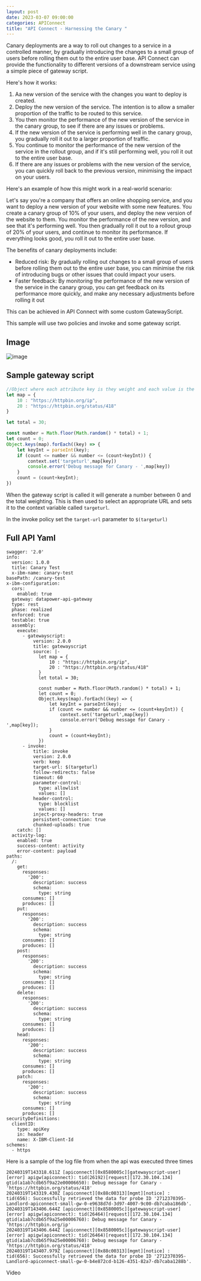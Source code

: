 ```yaml
---
layout: post
date: 2023-03-07 09:00:00
categories: APIConnect
title: "API Connect - Harnessing the Canary "
---
```


Canary deployments are a way to roll out changes to a service in a controlled manner, by gradually introducing the changes to a small group of users before rolling them out to the entire user base. API Connect can provide the functionality to different versions of a downstream service using a simple piece of gateway script.

<!--more-->
Here's how it works:

1. Aa new version of the service with the changes you want to deploy is created.
2. Deploy the new version of the service. The intention is to allow a smaller proportion of the traffic to be routed to this service.
3. You then monitor the performance of the new version of the service in the canary group, to see if there are any issues or problems.
4. If the new version of the service is performing well in the canary group, you gradually roll it out to a larger proportion of traffic.
5. You continue to monitor the performance of the new version of the service in the rollout group, and if it's still performing well, you roll it out to the entire user base.
6. If there are any issues or problems with the new version of the service, you can quickly roll back to the previous version, minimising the impact on your users.

Here's an example of how this might work in a real-world scenario:

Let's say you're a company that offers an online shopping service, and you want to deploy a new version of your website with some new features. You create a canary group of 10% of your users, and deploy the new version of the website to them. You monitor the performance of the new version, and see that it's performing well. You then gradually roll it out to a rollout group of 20% of your users, and continue to monitor its performance. If everything looks good, you roll it out to the entire user base.

The benefits of canary deployments include:

* Reduced risk: By gradually rolling out changes to a small group of users before rolling them out to the entire user base, you can minimise the risk of introducing bugs or other issues that could impact your users.
* Faster feedback: By monitoring the performance of the new version of the service in the canary group, you can get feedback on its performance more quickly, and make any necessary adjustments before rolling it out

This can be achieved in API Connect with some custom GatewayScript.

This sample will use two policies and invoke and some gateway script.


## Image
![image](/images/CanaryAPIC.png)


## Sample gateway script
```javascript
//Object where each attribute key is they weight and each value is the url that would be routed to,.
let map = {
    10 : "https://httpbin.org/ip",
    20 : "https://httpbin.org/status/418"
}

let total = 30;

const number = Math.floor(Math.random() * total) + 1;
let count = 0;
Object.keys(map).forEach((key) => {
    let keyInt = parseInt(key);
    if (count <= number && number <= (count+keyInt)) {
        context.set('targeturl',map[key])
        console.error('Debug message for Canary - ',map[key])
    }
    count = (count+keyInt);
})
```

When the gateway script is called it will generate a number between 0 and the total weighting. This is then used to select an appropriate URL and sets it to the context variable called `targeturl`.

In the invoke policy  set the `target-url` parameter to  `$(targeturl)`

## Full API Yaml

```
swagger: '2.0'
info:
  version: 1.0.0
  title: Canary Test
  x-ibm-name: canary-test
basePath: /canary-test
x-ibm-configuration:
  cors:
    enabled: true
  gateway: datapower-api-gateway
  type: rest
  phase: realized
  enforced: true
  testable: true
  assembly:
    execute:
      - gatewayscript:
          version: 2.0.0
          title: gatewayscript
          source: |-
            let map = {
                10 : "https://httpbin.org/ip",
                20 : "https://httpbin.org/status/418"
            }
            let total = 30;

            const number = Math.floor(Math.random() * total) + 1;
            let count = 0;
            Object.keys(map).forEach((key) => {
                let keyInt = parseInt(key);
                if (count <= number && number <= (count+keyInt)) {
                    context.set('targeturl',map[key])
                    console.error('Debug message for Canary - ',map[key]);
                }
                count = (count+keyInt);
            })
      - invoke:
          title: invoke
          version: 2.0.0
          verb: keep
          target-url: $(targeturl)
          follow-redirects: false
          timeout: 60
          parameter-control:
            type: allowlist
            values: []
          header-control:
            type: blocklist
            values: []
          inject-proxy-headers: true
          persistent-connection: true
          chunked-uploads: true
    catch: []
  activity-log:
    enabled: true
    success-content: activity
    error-content: payload
paths:
  /:
    get:
      responses:
        '200':
          description: success
          schema:
            type: string
      consumes: []
      produces: []
    put:
      responses:
        '200':
          description: success
          schema:
            type: string
      consumes: []
      produces: []
    post:
      responses:
        '200':
          description: success
          schema:
            type: string
      consumes: []
      produces: []
    delete:
      responses:
        '200':
          description: success
          schema:
            type: string
      consumes: []
      produces: []
    head:
      responses:
        '200':
          description: success
          schema:
            type: string
      consumes: []
      produces: []
    patch:
      responses:
        '200':
          description: success
          schema:
            type: string
      consumes: []
      produces: []
securityDefinitions:
  clientID:
    type: apiKey
    in: header
    name: X-IBM-Client-Id
schemes:
  - https
```

Here is a sample of the log file from when the api was executed three times
```
20240319T143318.611Z [apiconnect][0x8580005c][gatewayscript-user][error] apigw(apiconnect): tid(26192)[request][172.30.104.134] gtid(a1ab7cdb65f9a22e00006650): Debug message for Canary -  'https://httpbin.org/status/418'
20240319T143319.430Z [apiconnect][0x88c00313][mgmt][notice] : tid(656): Successfully retrieved the data for probe ID '2712370395-Landlord-apiconnect-small-gw-0-e9638d7d-3d97-4007-9c00-db7caba186db'.
20240319T143406.644Z [apiconnect][0x8580005c][gatewayscript-user][error] apigw(apiconnect): tid(26464)[request][172.30.104.134] gtid(a1ab7cdb65f9a25e00006760): Debug message for Canary -  'https://httpbin.org/ip'
20240319T143406.644Z [apiconnect][0x8580005c][gatewayscript-user][error] apigw(apiconnect): tid(26464)[request][172.30.104.134] gtid(a1ab7cdb65f9a25e00006760): Debug message for Canary -  'https://httpbin.org/status/418'
20240319T143407.979Z [apiconnect][0x88c00313][mgmt][notice] : tid(656): Successfully retrieved the data for probe ID '2712370395-Landlord-apiconnect-small-gw-0-b4e872cd-b126-4351-82a7-db7caba1288b'.
```


Video
